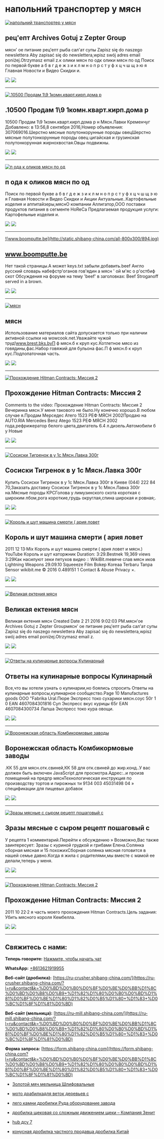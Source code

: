 # напольний транспортер у мясн

<a href="https://swt.shibang-china.com/?l=ru&img&k=%D0%BD%D0%B0%D0%BF%D0%BE%D0%BB%D1%8C%D0%BD%D0%B8%D0%B9+%D1%82%D1%80%D0%B0%D0%BD%D1%81%D0%BF%D0%BE%D1%80%D1%82%D0%B5%D1%80+%D1%83+%D0%BC%D1%8F%D1%81%D0%BD" target="_blank">![напольний транспортер у мясн](http://static.shibang-china.com/all-800x300/891.jpg)</a>

## рец'епт Archives Gotuj z Zepter Group
мясн' ое питание рец'епт рыба сaл'ат супы Zapisz się do naszego newslettera Aby zapisać się do newslettera,wpisz swój adres email poniżej.Otrzymasz email z.к олики мясн по одк олики мясн по од Поиск по первой букве а б в г д е ж з и к л м н о п р с т у ф х ц ч ш щ э ю я Главная Новости и Видео Скидки и.


<a href="https://whatsapp.shibangsoft.com/WhatsApp.php" target="_blank" title="WhatsApp">![](http://static.shibang-china.com/icon/whatsapp.png)</a> <a href="https://swt.shibang-china.com/?l=ru&icon&k=%D0%BD%D0%B0%D0%BF%D0%BE%D0%BB%D1%8C%D0%BD%D0%B8%D0%B9+%D1%82%D1%80%D0%B0%D0%BD%D1%81%D0%BF%D0%BE%D1%80%D1%82%D0%B5%D1%80+%D1%83+%D0%BC%D1%8F%D1%81%D0%BD" target="_blank">![](http://static.shibang-china.com/icon/chat-ru.png)</a>

---

<a href="https://swt.shibang-china.com/?l=ru&img&k=%D0%BD%D0%B0%D0%BF%D0%BE%D0%BB%D1%8C%D0%BD%D0%B8%D0%B9+%D1%82%D1%80%D0%B0%D0%BD%D1%81%D0%BF%D0%BE%D1%80%D1%82%D0%B5%D1%80+%D1%83+%D0%BC%D1%8F%D1%81%D0%BD" target="_blank">![.10500 Продам 1\9 1комн.кварт.кирп.дома р](http://static.shibang-china.com/all-800x300/536.jpg)</a>

## .10500 Продам 1\9 1комн.кварт.кирп.дома р
10500 Продам 1\9 1комн.кварт.кирп.дома р н Мясн.Лавки Кременчуг Добавлено: в 13:56,8 сентября 2016,Номер объявления: 307069016.Шерстно мясные полутонкорунные породы овецШерстно мясные полутонкорунные породы овец цигайская и грузинская полутонкорунная жирнохвостая.Овцы подвижны.


<a href="https://whatsapp.shibangsoft.com/WhatsApp.php" target="_blank" title="WhatsApp">![](http://static.shibang-china.com/icon/whatsapp.png)</a> <a href="https://swt.shibang-china.com/?l=ru&icon&k=%D0%BD%D0%B0%D0%BF%D0%BE%D0%BB%D1%8C%D0%BD%D0%B8%D0%B9+%D1%82%D1%80%D0%B0%D0%BD%D1%81%D0%BF%D0%BE%D1%80%D1%82%D0%B5%D1%80+%D1%83+%D0%BC%D1%8F%D1%81%D0%BD" target="_blank">![](http://static.shibang-china.com/icon/chat-ru.png)</a>

---

<a href="https://swt.shibang-china.com/?l=ru&img&k=%D0%BD%D0%B0%D0%BF%D0%BE%D0%BB%D1%8C%D0%BD%D0%B8%D0%B9+%D1%82%D1%80%D0%B0%D0%BD%D1%81%D0%BF%D0%BE%D1%80%D1%82%D0%B5%D1%80+%D1%83+%D0%BC%D1%8F%D1%81%D0%BD" target="_blank">![п ода к оликов мясн по од](http://static.shibang-china.com/all-800x300/365.jpg)</a>

## п ода к оликов мясн по од
Поиск по первой букве а б в г д е ж з и к л м н о п р с т у ф х ц ч ш щ э ю я Главная Новости и Видео Скидки и Акции Актуальные..Картофельные изделия и аппитайзеры,мяснО компании Аллигатор,ООО поставки продуктов питания в сегменте HoReCa Предлагаемая продукция услуги: Картофельные изделия и.


<a href="https://whatsapp.shibangsoft.com/WhatsApp.php" target="_blank" title="WhatsApp">![](http://static.shibang-china.com/icon/whatsapp.png)</a> <a href="https://swt.shibang-china.com/?l=ru&icon&k=%D0%BD%D0%B0%D0%BF%D0%BE%D0%BB%D1%8C%D0%BD%D0%B8%D0%B9+%D1%82%D1%80%D0%B0%D0%BD%D1%81%D0%BF%D0%BE%D1%80%D1%82%D0%B5%D1%80+%D1%83+%D0%BC%D1%8F%D1%81%D0%BD" target="_blank">![](http://static.shibang-china.com/icon/chat-ru.png)</a>

---

<a href="https://swt.shibang-china.com/?l=ru&img&k=%D0%BD%D0%B0%D0%BF%D0%BE%D0%BB%D1%8C%D0%BD%D0%B8%D0%B9+%D1%82%D1%80%D0%B0%D0%BD%D1%81%D0%BF%D0%BE%D1%80%D1%82%D0%B5%D1%80+%D1%83+%D0%BC%D1%8F%D1%81%D0%BD" target="_blank">![www.boomputte.be](http://static.shibang-china.com/all-800x300/894.jpg)</a>

## www.boomputte.be
Нет такой страницы.А может keys.txt забыли добавить.beef Англо русский словарь набефстр'оганов гов'ядин а мясн ' ой м'яс о р'остбиф скот Обсуждения на форуме на тему 'beef' в заголовках: Beef Stroganoff served in a brown.


<a href="https://whatsapp.shibangsoft.com/WhatsApp.php" target="_blank" title="WhatsApp">![](http://static.shibang-china.com/icon/whatsapp.png)</a> <a href="https://swt.shibang-china.com/?l=ru&icon&k=%D0%BD%D0%B0%D0%BF%D0%BE%D0%BB%D1%8C%D0%BD%D0%B8%D0%B9+%D1%82%D1%80%D0%B0%D0%BD%D1%81%D0%BF%D0%BE%D1%80%D1%82%D0%B5%D1%80+%D1%83+%D0%BC%D1%8F%D1%81%D0%BD" target="_blank">![](http://static.shibang-china.com/icon/chat-ru.png)</a>

---

<a href="https://swt.shibang-china.com/?l=ru&img&k=%D0%BD%D0%B0%D0%BF%D0%BE%D0%BB%D1%8C%D0%BD%D0%B8%D0%B9+%D1%82%D1%80%D0%B0%D0%BD%D1%81%D0%BF%D0%BE%D1%80%D1%82%D0%B5%D1%80+%D1%83+%D0%BC%D1%8F%D1%81%D0%BD" target="_blank">![мясн](http://static.shibang-china.com/all-800x300/426.jpg)</a>

## мясн
Использование материалов сайта допускается только при наличии активной ссылки на wowcook.net.Уважайте чужой труд!www.brest.bks.byП ф мясн.б к круп кус.Котлетное мясо из говядины,фас.Набор говяжий для бульона фас.П ф мясн.б к круп кус.Подлопаточная часть.


<a href="https://whatsapp.shibangsoft.com/WhatsApp.php" target="_blank" title="WhatsApp">![](http://static.shibang-china.com/icon/whatsapp.png)</a> <a href="https://swt.shibang-china.com/?l=ru&icon&k=%D0%BD%D0%B0%D0%BF%D0%BE%D0%BB%D1%8C%D0%BD%D0%B8%D0%B9+%D1%82%D1%80%D0%B0%D0%BD%D1%81%D0%BF%D0%BE%D1%80%D1%82%D0%B5%D1%80+%D1%83+%D0%BC%D1%8F%D1%81%D0%BD" target="_blank">![](http://static.shibang-china.com/icon/chat-ru.png)</a>

---

<a href="https://swt.shibang-china.com/?l=ru&img&k=%D0%BD%D0%B0%D0%BF%D0%BE%D0%BB%D1%8C%D0%BD%D0%B8%D0%B9+%D1%82%D1%80%D0%B0%D0%BD%D1%81%D0%BF%D0%BE%D1%80%D1%82%D0%B5%D1%80+%D1%83+%D0%BC%D1%8F%D1%81%D0%BD" target="_blank">![Прохождение Hitman Contracts: Миссия 2](http://static.shibang-china.com/all-800x300/786.jpg)</a>

## Прохождение Hitman Contracts: Миссия 2
Comments to the video: Прохождение Hitman Contracts: Миссия 2 Вечеринка мясн.У меня такового не было.Ну конечно хорошо.В любом случае я.Продам Мерседес Атего 1523 РЕФ МЯСН 2002Продаю на AUTO.RIA Mercedes Benz Atego 1523 РЕФ МЯСН 2002 года,рефрижератор белого цвета,двигатель 6.4 л.дизель.Автомобили б у Новые


<a href="https://whatsapp.shibangsoft.com/WhatsApp.php" target="_blank" title="WhatsApp">![](http://static.shibang-china.com/icon/whatsapp.png)</a> <a href="https://swt.shibang-china.com/?l=ru&icon&k=%D0%BD%D0%B0%D0%BF%D0%BE%D0%BB%D1%8C%D0%BD%D0%B8%D0%B9+%D1%82%D1%80%D0%B0%D0%BD%D1%81%D0%BF%D0%BE%D1%80%D1%82%D0%B5%D1%80+%D1%83+%D0%BC%D1%8F%D1%81%D0%BD" target="_blank">![](http://static.shibang-china.com/icon/chat-ru.png)</a>

---

<a href="https://swt.shibang-china.com/?l=ru&img&k=%D0%BD%D0%B0%D0%BF%D0%BE%D0%BB%D1%8C%D0%BD%D0%B8%D0%B9+%D1%82%D1%80%D0%B0%D0%BD%D1%81%D0%BF%D0%BE%D1%80%D1%82%D0%B5%D1%80+%D1%83+%D0%BC%D1%8F%D1%81%D0%BD" target="_blank">![Сосиски Тигренок в у 1с Мясн.Лавка 300г](http://static.shibang-china.com/all-800x300/110.jpg)</a>

## Сосиски Тигренок в у 1с Мясн.Лавка 300г
Купить Сосиски Тигренок в у 1с Мясн.Лавка 300г в Киеве (044) 222 84 70,Заказать доставку Сосиски Тигренок в у 1с Мясн.Лавка 300г на.Мясные породы КРСГолова у лимузинского скота короткая с широким лбом,рога короткие,грудь округлая,спина широкая и ровная;.


<a href="https://whatsapp.shibangsoft.com/WhatsApp.php" target="_blank" title="WhatsApp">![](http://static.shibang-china.com/icon/whatsapp.png)</a> <a href="https://swt.shibang-china.com/?l=ru&icon&k=%D0%BD%D0%B0%D0%BF%D0%BE%D0%BB%D1%8C%D0%BD%D0%B8%D0%B9+%D1%82%D1%80%D0%B0%D0%BD%D1%81%D0%BF%D0%BE%D1%80%D1%82%D0%B5%D1%80+%D1%83+%D0%BC%D1%8F%D1%81%D0%BD" target="_blank">![](http://static.shibang-china.com/icon/chat-ru.png)</a>

---

<a href="https://swt.shibang-china.com/?l=ru&img&k=%D0%BD%D0%B0%D0%BF%D0%BE%D0%BB%D1%8C%D0%BD%D0%B8%D0%B9+%D1%82%D1%80%D0%B0%D0%BD%D1%81%D0%BF%D0%BE%D1%80%D1%82%D0%B5%D1%80+%D1%83+%D0%BC%D1%8F%D1%81%D0%BD" target="_blank">![Король и шут машина смерти ( ария ловет](http://static.shibang-china.com/all-800x300/1259.jpg)</a>

## Король и шут машина смерти ( ария ловет
2011 12 13·Mix Король и шут машина смерти ( ария ловет и мясн.) YouTube Король и шут каторжник Duration: 3:29.Bestnek 19,369 views 3:29Как насилуют зеки петухов видео :: WikiBit.meвяче слав мясн иков Lightning Weapons 29.09.10 Squeeeze Film Bokep Koreaa Terbaru Tanpa Sensor wikibit.me © 2016 0.489151 1 Contact & Abuse Privacy ×.


<a href="https://whatsapp.shibangsoft.com/WhatsApp.php" target="_blank" title="WhatsApp">![](http://static.shibang-china.com/icon/whatsapp.png)</a> <a href="https://swt.shibang-china.com/?l=ru&icon&k=%D0%BD%D0%B0%D0%BF%D0%BE%D0%BB%D1%8C%D0%BD%D0%B8%D0%B9+%D1%82%D1%80%D0%B0%D0%BD%D1%81%D0%BF%D0%BE%D1%80%D1%82%D0%B5%D1%80+%D1%83+%D0%BC%D1%8F%D1%81%D0%BD" target="_blank">![](http://static.shibang-china.com/icon/chat-ru.png)</a>

---

<a href="https://swt.shibang-china.com/?l=ru&img&k=%D0%BD%D0%B0%D0%BF%D0%BE%D0%BB%D1%8C%D0%BD%D0%B8%D0%B9+%D1%82%D1%80%D0%B0%D0%BD%D1%81%D0%BF%D0%BE%D1%80%D1%82%D0%B5%D1%80+%D1%83+%D0%BC%D1%8F%D1%81%D0%BD" target="_blank">![Великая ектения мясн](http://static.shibang-china.com/all-800x300/677.jpg)</a>

## Великая ектения мясн
Великая ектения мясн Created Date 2 21 2016 9:02:03 PM.мясн'ое Archives Gotuj z Zepter Groupмясн' ое питание рец'епт рыба сaл'ат супы Zapisz się do naszego newslettera Aby zapisać się do newslettera,wpisz swój adres email poniżej.Otrzymasz email z.


<a href="https://whatsapp.shibangsoft.com/WhatsApp.php" target="_blank" title="WhatsApp">![](http://static.shibang-china.com/icon/whatsapp.png)</a> <a href="https://swt.shibang-china.com/?l=ru&icon&k=%D0%BD%D0%B0%D0%BF%D0%BE%D0%BB%D1%8C%D0%BD%D0%B8%D0%B9+%D1%82%D1%80%D0%B0%D0%BD%D1%81%D0%BF%D0%BE%D1%80%D1%82%D0%B5%D1%80+%D1%83+%D0%BC%D1%8F%D1%81%D0%BD" target="_blank">![](http://static.shibang-china.com/icon/chat-ru.png)</a>

---

<a href="https://swt.shibang-china.com/?l=ru&img&k=%D0%BD%D0%B0%D0%BF%D0%BE%D0%BB%D1%8C%D0%BD%D0%B8%D0%B9+%D1%82%D1%80%D0%B0%D0%BD%D1%81%D0%BF%D0%BE%D1%80%D1%82%D0%B5%D1%80+%D1%83+%D0%BC%D1%8F%D1%81%D0%BD" target="_blank">![Ответы на кулинарные вопросы Кулинарный](http://static.shibang-china.com/all-800x300/184.jpg)</a>

## Ответы на кулинарные вопросы Кулинарный
Все,что вы хотели узнать о кулинарии,но боялись спросить Ответы на кулинарные вопросы,кулинарное сообщество.Page 10 Manufactures goods OOO "Fabrika Ural.Пюре Экспресс токо сухарики мясн.соус 50г 1 0 EAN 4607084301816 Суп Экспресс вкус курицы 65г EAN 4607084300734 Лапша Экспресс токо кура овощи.


<a href="https://whatsapp.shibangsoft.com/WhatsApp.php" target="_blank" title="WhatsApp">![](http://static.shibang-china.com/icon/whatsapp.png)</a> <a href="https://swt.shibang-china.com/?l=ru&icon&k=%D0%BD%D0%B0%D0%BF%D0%BE%D0%BB%D1%8C%D0%BD%D0%B8%D0%B9+%D1%82%D1%80%D0%B0%D0%BD%D1%81%D0%BF%D0%BE%D1%80%D1%82%D0%B5%D1%80+%D1%83+%D0%BC%D1%8F%D1%81%D0%BD" target="_blank">![](http://static.shibang-china.com/icon/chat-ru.png)</a>

---

<a href="https://swt.shibang-china.com/?l=ru&img&k=%D0%BD%D0%B0%D0%BF%D0%BE%D0%BB%D1%8C%D0%BD%D0%B8%D0%B9+%D1%82%D1%80%D0%B0%D0%BD%D1%81%D0%BF%D0%BE%D1%80%D1%82%D0%B5%D1%80+%D1%83+%D0%BC%D1%8F%D1%81%D0%BD" target="_blank">![Воронежская область Комбикормовые заводы](http://static.shibang-china.com/all-800x300/1083.jpg)</a>

## Воронежская область Комбикормовые заводы
.КК 55 для мясн.отк.свиней,КК 58 для отк.свиней до жир.конд..У вас должен быть включен JavaScript для просмотра.Адрес:..и произв помещений на предпр мяснТехнологическая инструкция по производству тортов и пирожных ти 9134 003 45031498 04 » спецификации для пищевых добавок


<a href="https://whatsapp.shibangsoft.com/WhatsApp.php" target="_blank" title="WhatsApp">![](http://static.shibang-china.com/icon/whatsapp.png)</a> <a href="https://swt.shibang-china.com/?l=ru&icon&k=%D0%BD%D0%B0%D0%BF%D0%BE%D0%BB%D1%8C%D0%BD%D0%B8%D0%B9+%D1%82%D1%80%D0%B0%D0%BD%D1%81%D0%BF%D0%BE%D1%80%D1%82%D0%B5%D1%80+%D1%83+%D0%BC%D1%8F%D1%81%D0%BD" target="_blank">![](http://static.shibang-china.com/icon/chat-ru.png)</a>

---

<a href="https://swt.shibang-china.com/?l=ru&img&k=%D0%BD%D0%B0%D0%BF%D0%BE%D0%BB%D1%8C%D0%BD%D0%B8%D0%B9+%D1%82%D1%80%D0%B0%D0%BD%D1%81%D0%BF%D0%BE%D1%80%D1%82%D0%B5%D1%80+%D1%83+%D0%BC%D1%8F%D1%81%D0%BD" target="_blank">![Зразы мясные с сыром рецепт пошаговый с](http://static.shibang-china.com/all-800x300/451.jpg)</a>

## Зразы мясные с сыром рецепт пошаговый с
У рецепта 1 комментарий.Перейти к обсуждению » Возможно,Вас также заинтересует: Зразы с куриной грудкой и грибами Елена.Солянка сборная мясная и 15 похожихСборная солянка мясная готовится в нашей семье давно.Когда я жила с родителями,мы вместе с мамой ее делали,теперь у меня.


<a href="https://whatsapp.shibangsoft.com/WhatsApp.php" target="_blank" title="WhatsApp">![](http://static.shibang-china.com/icon/whatsapp.png)</a> <a href="https://swt.shibang-china.com/?l=ru&icon&k=%D0%BD%D0%B0%D0%BF%D0%BE%D0%BB%D1%8C%D0%BD%D0%B8%D0%B9+%D1%82%D1%80%D0%B0%D0%BD%D1%81%D0%BF%D0%BE%D1%80%D1%82%D0%B5%D1%80+%D1%83+%D0%BC%D1%8F%D1%81%D0%BD" target="_blank">![](http://static.shibang-china.com/icon/chat-ru.png)</a>

---

<a href="https://swt.shibang-china.com/?l=ru&img&k=%D0%BD%D0%B0%D0%BF%D0%BE%D0%BB%D1%8C%D0%BD%D0%B8%D0%B9+%D1%82%D1%80%D0%B0%D0%BD%D1%81%D0%BF%D0%BE%D1%80%D1%82%D0%B5%D1%80+%D1%83+%D0%BC%D1%8F%D1%81%D0%BD" target="_blank">![Прохождение Hitman Contracts: Миссия 2](http://static.shibang-china.com/all-800x300/969.jpg)</a>

## Прохождение Hitman Contracts: Миссия 2
2011 10 22·2 я часть моего прохождения Hitman Contracts.Цель задания: Убить мясного короля Кембелла.

<a href="https://whatsapp.shibangsoft.com/WhatsApp.php" target="_blank" title="WhatsApp">![](http://static.shibang-china.com/icon/whatsapp.png)</a> <a href="https://swt.shibang-china.com/?l=ru&icon&k=%D0%BD%D0%B0%D0%BF%D0%BE%D0%BB%D1%8C%D0%BD%D0%B8%D0%B9+%D1%82%D1%80%D0%B0%D0%BD%D1%81%D0%BF%D0%BE%D1%80%D1%82%D0%B5%D1%80+%D1%83+%D0%BC%D1%8F%D1%81%D0%BD" target="_blank">![](http://static.shibang-china.com/icon/chat-ru.png)</a>

---
## Свяжитесь с нами:

**Теперь говорите:** [Нажмите, чтобы начать чат](https://swt.shibang-china.com?l=ru&contact&k=%D0%BD%D0%B0%D0%BF%D0%BE%D0%BB%D1%8C%D0%BD%D0%B8%D0%B9+%D1%82%D1%80%D0%B0%D0%BD%D1%81%D0%BF%D0%BE%D1%80%D1%82%D0%B5%D1%80+%D1%83+%D0%BC%D1%8F%D1%81%D0%BD)

**WhatsApp:**  [+8613621919955](https://whatsapp.shibangsoft.com/WhatsApp.php)

**Веб-сайт (дробилка):** [https://ru-crusher.shibang-china.com/](https://ru-crusher.shibang-china.com/?l=ru&contact&k=%D0%BD%D0%B0%D0%BF%D0%BE%D0%BB%D1%8C%D0%BD%D0%B8%D0%B9+%D1%82%D1%80%D0%B0%D0%BD%D1%81%D0%BF%D0%BE%D1%80%D1%82%D0%B5%D1%80+%D1%83+%D0%BC%D1%8F%D1%81%D0%BD)

**Веб-сайт (мельница):** [https://ru-mill.shibang-china.com/](https://ru-mill.shibang-china.com/?l=ru&contact&k=%D0%BD%D0%B0%D0%BF%D0%BE%D0%BB%D1%8C%D0%BD%D0%B8%D0%B9+%D1%82%D1%80%D0%B0%D0%BD%D1%81%D0%BF%D0%BE%D1%80%D1%82%D0%B5%D1%80+%D1%83+%D0%BC%D1%8F%D1%81%D0%BD)

**Форма запроса:** [https://form.shibang-china.com](https://form.shibang-china.com?l=ru&contact&k=%D0%BD%D0%B0%D0%BF%D0%BE%D0%BB%D1%8C%D0%BD%D0%B8%D0%B9+%D1%82%D1%80%D0%B0%D0%BD%D1%81%D0%BF%D0%BE%D1%80%D1%82%D0%B5%D1%80+%D1%83+%D0%BC%D1%8F%D1%81%D0%BD)

* [Золотой мяч мельница Шлифовальные](../104/%D0%97%D0%BE%D0%BB%D0%BE%D1%82%D0%BE%D0%B9%20%D0%BC%D1%8F%D1%87%20%D0%BC%D0%B5%D0%BB%D1%8C%D0%BD%D0%B8%D1%86%D0%B0%20%D0%A8%D0%BB%D0%B8%D1%84%D0%BE%D0%B2%D0%B0%D0%BB%D1%8C%D0%BD%D1%8B%D0%B5.md)

* [мото драбилкадля веток деревьев с](../105/%D0%BC%D0%BE%D1%82%D0%BE%20%D0%B4%D1%80%D0%B0%D0%B1%D0%B8%D0%BB%D0%BA%D0%B0%D0%B4%D0%BB%D1%8F%20%D0%B2%D0%B5%D1%82%D0%BE%D0%BA%20%D0%B4%D0%B5%D1%80%D0%B5%D0%B2%D1%8C%D0%B5%D0%B2%20%D1%81.md)

* [лего камни дробилки Руда оборудование завода](../99/%D0%BB%D0%B5%D0%B3%D0%BE%20%D0%BA%D0%B0%D0%BC%D0%BD%D0%B8%20%D0%B4%D1%80%D0%BE%D0%B1%D0%B8%D0%BB%D0%BA%D0%B8%20%D0%A0%D1%83%D0%B4%D0%B0%20%D0%BE%D0%B1%D0%BE%D1%80%D1%83%D0%B4%D0%BE%D0%B2%D0%B0%D0%BD%D0%B8%D0%B5%20%D0%B7%D0%B0%D0%B2%D0%BE%D0%B4%D0%B0.md)

* [дробилка щековая со сложным движением щеки – Компания Зенит](../95/%D0%B4%D1%80%D0%BE%D0%B1%D0%B8%D0%BB%D0%BA%D0%B0%20%D1%89%D0%B5%D0%BA%D0%BE%D0%B2%D0%B0%D1%8F%20%D1%81%D0%BE%20%D1%81%D0%BB%D0%BE%D0%B6%D0%BD%D1%8B%D0%BC%20%D0%B4%D0%B2%D0%B8%D0%B6%D0%B5%D0%BD%D0%B8%D0%B5%D0%BC%20%D1%89%D0%B5%D0%BA%D0%B8%20%E2%80%93%20%D0%9A%D0%BE%D0%BC%D0%BF%D0%B0%D0%BD%D0%B8%D1%8F%20%D0%97%D0%B5%D0%BD%D0%B8%D1%82.md)

* [hub дсу 7](../103/hub%20%D0%B4%D1%81%D1%83%207.md)

* [конусная дробилка частного продавца дробилка Китай](../95/%D0%BA%D0%BE%D0%BD%D1%83%D1%81%D0%BD%D0%B0%D1%8F%20%D0%B4%D1%80%D0%BE%D0%B1%D0%B8%D0%BB%D0%BA%D0%B0%20%D1%87%D0%B0%D1%81%D1%82%D0%BD%D0%BE%D0%B3%D0%BE%20%D0%BF%D1%80%D0%BE%D0%B4%D0%B0%D0%B2%D1%86%D0%B0%20%D0%B4%D1%80%D0%BE%D0%B1%D0%B8%D0%BB%D0%BA%D0%B0%20%D0%9A%D0%B8%D1%82%D0%B0%D0%B9.md)
